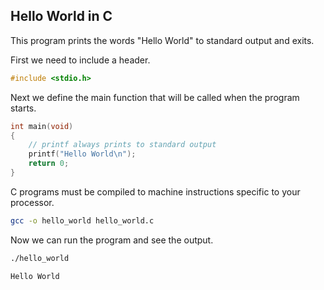 
Hello World in C
----------------

This program prints the words "Hello World" to standard output and exits.

First we need to include a header.

```c
#include <stdio.h>
```

Next we define the main function that will be called when the program starts.

```c
int main(void)
{
    // printf always prints to standard output
    printf("Hello World\n");
    return 0;
}
```

C programs must be compiled to machine instructions specific to your processor.

```sh
gcc -o hello_world hello_world.c
```

Now we can run the program and see the output.

```sh
./hello_world
```
```plaintext
Hello World
```

